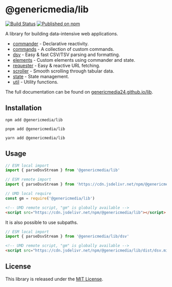 # @genericmedia/lib

[![Build Status](https://github.com/genericmedia24/lib/actions/workflows/release.yaml/badge.svg)](https://github.com/genericmedia24/lib/actions/workflows/release.yaml)
[![Published on npm](https://img.shields.io/npm/v/%40genericmedia%2Flib)](https://www.npmjs.com/genericmedia24/lib)

A library for building data-intensive web applications.

- [commander](https://genericmedia24.github.io/lib/documents/commander.html) - Declarative reactivity.
- [commands](https://genericmedia24.github.io/lib/modules/commands.html) - A collection of custom commands.
- [dsv](https://genericmedia24.github.io/lib/documents/dsv.html) - Easy & fast CSV/TSV parsing and formatting.
- [elements](https://genericmedia24.github.io/lib/modules/elements.html) - Custom elements using commander and state.
- [requester](https://genericmedia24.github.io/lib/modules/requester.html) - Easy & reactive URL fetching.
- [scroller](https://genericmedia24.github.io/lib/documents/scroller.html) - Smooth scrolling through tabular data.
- [state](https://genericmedia24.github.io/lib/documents/state.html) - State management.
- [util](https://genericmedia24.github.io/lib/modules/util.html) - Utility functions.

The full documentation can be found on [genericmedia24.github.io/lib](https://genericmedia24.github.io/lib).

## Installation

```shell
npm add @genericmedia/lib
```

```shell
pnpm add @genericmedia/lib
```

```shell
yarn add @genericmedia/lib
```

## Usage

```javascript
// ESM local import
import { parseDsvStream } from '@genericmedia/lib'
```

```javascript
// ESM remote import
import { parseDsvStream } from 'https://cdn.jsdelivr.net/npm/@genericmedia/lib/+esm'
```

```javascript
// UMD local require
const gm = require('@genericmedia/lib')
```

```html
<!-- UMD remote script, "gm" is globally available -->
<script src="https://cdn.jsdelivr.net/npm/@genericmedia/lib"></script>
```

It is also possible to use subpaths.

```javascript
// ESM local import
import { parseDsvStream } from '@genericmedia/lib/dsv'
```

```html
<!-- UMD remote script, "gm" is globally available -->
<script src="https://cdn.jsdelivr.net/npm/@genericmedia/lib/dist/dsv.min.js"></script>
```

## License

This library is released under the [MIT License](LICENSE).
